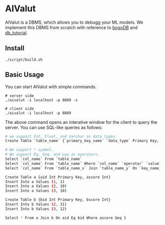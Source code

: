 # AIValut

AIValut is a DBMS, which allows you to debugg your ML models. We implement this DBMS from scratch with reference to [bogoDB](https://github.com/ad-sho-loko/bogoDB) and [db_tutorial](https://github.com/cstack/db_tutorial). 

## Install

```
./script/build.sh
```

## Basic Usage

You can start AIValut with simple commands.


```
# server side
./aivalut -i localhost -p 8889 -s
```

```
# client side
./aivalut -i localhost -p 8889
```

The above command opens an interative window for the client to query the server. You can use SQL-like queries as follows:

```bash
# we support Int, Float, and Varchar as data types.
Create Table `table_name` {`primary_key_name` `data_type` Primary Key, `col_name` `data_type`}

# We support * symbol.
# We support Eq, Geq, and Leq as operators.
Select `col_name` From `table_name`
Select `col_name` From `table_name` Where `col_name` `operator` `value`
Select `col_name` From `table_name_x` Join `table_name_y` On `key_name_of_x` Eq `key_name_of_y`
```

```bash
Create Table a {aid Int Primary Key, ascore Int}
Insert Into a Values (1, 1)
Insert Into a Values (2, 10)
Insert Into a Values (3, 10)

Create Table b {bid Int Primary Key, bscore Int}
Insert Into b Values (2, 31)
Insert Into b Values (3, 12)

Select * From a Join b On aid Eq bid Where ascore Geq 1
```
